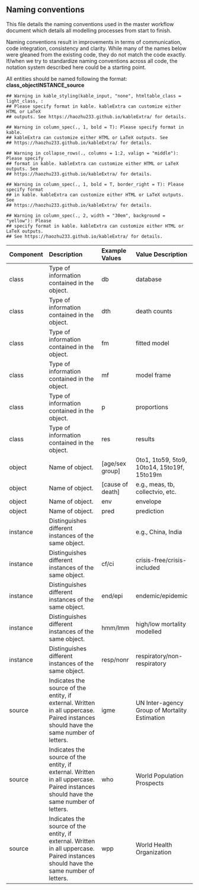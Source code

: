 ## Naming conventions

This file details the naming conventions used in the master workflow
document which details all modelling processes from start to finish.

Naming conventions result in improvements in terms of communication,
code integration, consistency and clarity. While many of the names below
were gleaned from the existing code, they do not match the code exactly.
If/when we try to standardize naming conventions across all code, the
notation system described here could be a starting point.

All entities should be named following the format:
**class_objectINSTANCE_source**

    ## Warning in kable_styling(kable_input, "none", htmltable_class = light_class, :
    ## Please specify format in kable. kableExtra can customize either HTML or LaTeX
    ## outputs. See https://haozhu233.github.io/kableExtra/ for details.

    ## Warning in column_spec(., 1, bold = T): Please specify format in kable.
    ## kableExtra can customize either HTML or LaTeX outputs. See
    ## https://haozhu233.github.io/kableExtra/ for details.

    ## Warning in collapse_rows(., columns = 1:2, valign = "middle"): Please specify
    ## format in kable. kableExtra can customize either HTML or LaTeX outputs. See
    ## https://haozhu233.github.io/kableExtra/ for details.

    ## Warning in column_spec(., 1, bold = T, border_right = T): Please specify format
    ## in kable. kableExtra can customize either HTML or LaTeX outputs. See
    ## https://haozhu233.github.io/kableExtra/ for details.

    ## Warning in column_spec(., 2, width = "30em", background = "yellow"): Please
    ## specify format in kable. kableExtra can customize either HTML or LaTeX outputs.
    ## See https://haozhu233.github.io/kableExtra/ for details.

| Component | Description                                                                                                                         | Example Values     | Value Description                             |
|:----|:--------------------------------------------|:------|:----------------|
| class     | Type of information contained in the object.                                                                                        | db                 | database                                      |
| class     | Type of information contained in the object.                                                                                        | dth                | death counts                                  |
| class     | Type of information contained in the object.                                                                                        | fm                 | fitted model                                  |
| class     | Type of information contained in the object.                                                                                        | mf                 | model frame                                   |
| class     | Type of information contained in the object.                                                                                        | p                  | proportions                                   |
| class     | Type of information contained in the object.                                                                                        | res                | results                                       |
| object    | Name of object.                                                                                                                     | \[age/sex group\]  | 0to1, 1to59, 5to9, 10to14, 15to19f, 15to19m   |
| object    | Name of object.                                                                                                                     | \[cause of death\] | e.g., meas, tb, collectvio, etc.              |
| object    | Name of object.                                                                                                                     | env                | envelope                                      |
| object    | Name of object.                                                                                                                     | pred               | prediction                                    |
| instance  | Distinguishes different instances of the same object.                                                                               | <country>          | e.g., China, India                            |
| instance  | Distinguishes different instances of the same object.                                                                               | cf/ci              | crisis-free/crisis-included                   |
| instance  | Distinguishes different instances of the same object.                                                                               | end/epi            | endemic/epidemic                              |
| instance  | Distinguishes different instances of the same object.                                                                               | hmm/lmm            | high/low mortality modelled                   |
| instance  | Distinguishes different instances of the same object.                                                                               | resp/nonr          | respiratory/non-respiratory                   |
| source    | Indicates the source of the entity, if external. Written in all uppercase. Paired instances should have the same number of letters. | igme               | UN Inter-agency Group of Mortality Estimation |
| source    | Indicates the source of the entity, if external. Written in all uppercase. Paired instances should have the same number of letters. | who                | World Population Prospects                    |
| source    | Indicates the source of the entity, if external. Written in all uppercase. Paired instances should have the same number of letters. | wpp                | World Health Organization                     |
